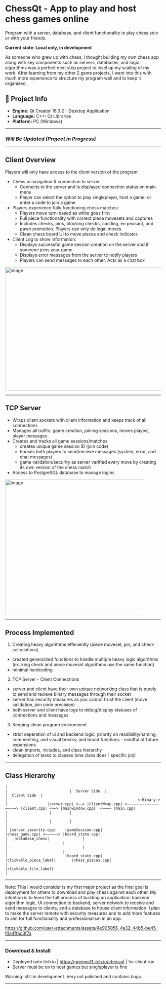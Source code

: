 # ChessQt - App to play and host chess games online

Program with a server, database, and client functionality to play chess solo or with your friends. 

**Current state: Local only, in development**

As someone who grew up with chess, I thought building my own chess app along with key components such as servers, databases, and logic algorithms was a perfect next step project
to level up my scaling of my work. After learning from my other 2 game projects, I went into this with much more experience to structure my program well and to keep it organized.

## 📂 Project Info

- **Engine:** Qt Creator 16.0.2 - Desktop Application
- **Language:** C++: Qt Libraries  
- **Platform:** PC (Windows)  

---
###  *Will Be Updated (Project in Progress)*
---

## Client Overview
Players will only have access to the client version of the program.

- Chess ui navigation & connection to server
  - Connects to the server and is displayed connection status on main menu
  - Player can select the option to play singleplayer, host a game, or enter a code to join a game
- Players experience fully functioning chess matches:  
  - Players move turn-based as white goes first 
  - Full piece functionality with correct piece movesets and captures
  - Includes checks, pins, blocking checks, castling, en peasant, and pawn promotion. Players can only do legal moves.
  - Clean chess board UI to move pieces and check indicator.
- Client Log to show information:  
  - Displays successful game session creation on the server and if someone joins your game 
  - Displays error messages from the server to notify players
  - Players can send messages to each other. Acts as a chat box

<img width="600" height="400" alt="image" src="https://github.com/user-attachments/assets/690a27f5-4834-45be-9874-becf66d674e4" />

---

## TCP Server
- Wraps client sockets with client information and keeps track of all connections
- Manages all traffic: game creation, joining sessions, moves played, player messages
- Creates and tracks all game sessions/matches
  - creates unique game session ID (join code)
  - houses both players to send/recieve messages (system, error, and chat messages)
  - game validation/security as server verified every move by creating its own version of the chess match
- Access to PostgreSQL database to manage logins

<img width="450" height="440" alt="image" src="https://github.com/user-attachments/assets/aa26c73a-0fe7-4696-8502-006dc15dfb28" />


---

## **Process Implemented**
1. Creating heavy algorithms effeciently (piece moveset, pin, and check calculations)
  - created generalized functions to handle multiple heavy logic algorithms (ex. king check and piece moveset algorithms use the same function)
  - minimal hardcoding
2. TCP Server - Client Connections
  - server and client have their own unique networking class that is purely to send and recieve binary messages through their socket
  - server has security measures as you cannot trust the client (move validation, join code precision)
  - both server and client have logs to debug/display statuses of connections and messages
3. Keeping clean program environment
  - strict seperation of ui and backend logic; priority on readibility/naming, commenting, and visual breaks; and broad functions - mindful of future expansions
  - clean imports, includes, and class hierarchy
  - delegation of tasks to classes (one class does 1 specific job)

---

## Class Hierarchy
```
|
|                            |  Server Side  |                                                |  Client Side  |
|                                                           <-Binary->                                
|                  |server.cpp| <——> |clientWrap.cpp| <——-——-——-——-——-——-——> |client.cpp| <——> |mainwindow.cpp|  <———— |main.cpp|
|                   |        |                                                                        |                
|                   |        |                                                                        |                         
| |server_security.cpp|    |gameSession.cpp|                                                   |chess_game.cpp| <——————> |board_state.cpp|       
|   |dataBase_chess|               |                                                                  |                         |    
|                                  |                                                                  |                         |        
|                          |board_state.cpp|                                               |clickable_piece_label|       |chess_pieces.cpp|
|                                                                                          |clickable_tile_label|
|                                                                                                                                                                                                                                                                                        
```                                                                                                                  
---

Note: This I would consider is my first major project as the final goal is deployment for others to download and play chess against each other. My intention is to learn the full
process of building an application: backend algorithm logic, UI connection to backend, server network to receive and send messages to clients, and a database to house client 
information. I plan to make the server remote with security measures and to add more features to aim for full functionality and professionalism in an app.

https://github.com/user-attachments/assets/4e905056-4a32-44b5-be45-f4a4ffac3f7a

---

### Download & Install
- Deployed onto itch.io | https://greenm11.itch.io/chessqt | for client run
- Server must be on to host games but singleplayer is fine

Warning: still in development. Very not polished and contains bugs.


---
